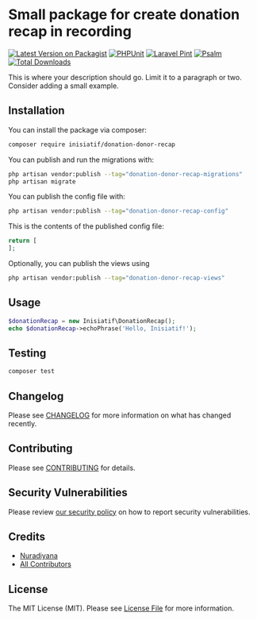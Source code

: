 # Small package for create donation recap in recording

[![Latest Version on Packagist](https://img.shields.io/packagist/v/inisiatif/donation-donor-recap.svg?style=flat-square)](https://packagist.org/packages/inisiatif/donation-donor-recap)
[![PHPUnit](https://github.com/atInisiatifZakat/donation-donor-recap/actions/workflows/run-tests.yml/badge.svg?branch=main)](https://github.com/atInisiatifZakat/donation-donor-recap/actions/workflows/run-tests.yml)
[![Laravel Pint](https://github.com/atInisiatifZakat/donation-donor-recap/actions/workflows/fix-php-code-style-issues.yml/badge.svg?branch=main)](https://github.com/atInisiatifZakat/donation-donor-recap/actions/workflows/fix-php-code-style-issues.yml)
[![Psalm](https://github.com/atInisiatifZakat/donation-donor-recap/actions/workflows/run-psalm-static-analyst.yml/badge.svg?branch=main)](https://github.com/atInisiatifZakat/donation-donor-recap/actions/workflows/run-psalm-static-analyst.yml)
[![Total Downloads](https://img.shields.io/packagist/dt/inisiatif/donation-donor-recap.svg?style=flat-square)](https://packagist.org/packages/inisiatif/donation-donor-recap)

This is where your description should go. Limit it to a paragraph or two. Consider adding a small example.

## Installation

You can install the package via composer:

```bash
composer require inisiatif/donation-donor-recap
```

You can publish and run the migrations with:

```bash
php artisan vendor:publish --tag="donation-donor-recap-migrations"
php artisan migrate
```

You can publish the config file with:

```bash
php artisan vendor:publish --tag="donation-donor-recap-config"
```

This is the contents of the published config file:

```php
return [
];
```

Optionally, you can publish the views using

```bash
php artisan vendor:publish --tag="donation-donor-recap-views"
```

## Usage

```php
$donationRecap = new Inisiatif\DonationRecap();
echo $donationRecap->echoPhrase('Hello, Inisiatif!');
```

## Testing

```bash
composer test
```

## Changelog

Please see [CHANGELOG](CHANGELOG.md) for more information on what has changed recently.

## Contributing

Please see [CONTRIBUTING](CONTRIBUTING.md) for details.

## Security Vulnerabilities

Please review [our security policy](../../security/policy) on how to report security vulnerabilities.

## Credits

- [Nuradiyana](https://github.com/atInisiatifZakat)
- [All Contributors](../../contributors)

## License

The MIT License (MIT). Please see [License File](LICENSE.md) for more information.
